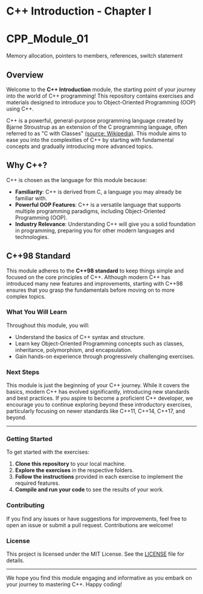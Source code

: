 # C++ Introduction - Chapter I

# CPP_Module_01

Memory allocation, pointers to members, references, switch statement

## Overview

Welcome to the **C++ Introduction** module, the starting point of your journey into the world of C++ programming! This repository contains exercises and materials designed to introduce you to Object-Oriented Programming (OOP) using C++.

C++ is a powerful, general-purpose programming language created by Bjarne Stroustrup as an extension of the C programming language, often referred to as "C with Classes" [(source: Wikipedia)](https://en.wikipedia.org/wiki/C%2B%2B). This module aims to ease you into the complexities of C++ by starting with fundamental concepts and gradually introducing more advanced topics.

## Why C++?

C++ is chosen as the language for this module because:

- **Familiarity**: C++ is derived from C, a language you may already be familiar with.
- **Powerful OOP Features**: C++ is a versatile language that supports multiple programming paradigms, including Object-Oriented Programming (OOP).
- **Industry Relevance**: Understanding C++ will give you a solid foundation in programming, preparing you for other modern languages and technologies.

## C++98 Standard

This module adheres to the **C++98 standard** to keep things simple and focused on the core principles of C++. Although modern C++ has introduced many new features and improvements, starting with C++98 ensures that you grasp the fundamentals before moving on to more complex topics.

### What You Will Learn

Throughout this module, you will:

- Understand the basics of C++ syntax and structure.
- Learn key Object-Oriented Programming concepts such as classes, inheritance, polymorphism, and encapsulation.
- Gain hands-on experience through progressively challenging exercises.

### Next Steps

This module is just the beginning of your C++ journey. While it covers the basics, modern C++ has evolved significantly, introducing new standards and best practices. If you aspire to become a proficient C++ developer, we encourage you to continue exploring beyond these introductory exercises, particularly focusing on newer standards like C++11, C++14, C++17, and beyond.

---

### Getting Started

To get started with the exercises:

1. **Clone this repository** to your local machine.
2. **Explore the exercises** in the respective folders.
3. **Follow the instructions** provided in each exercise to implement the required features.
4. **Compile and run your code** to see the results of your work.

### Contributing

If you find any issues or have suggestions for improvements, feel free to open an issue or submit a pull request. Contributions are welcome!

### License

This project is licensed under the MIT License. See the [LICENSE](LICENSE) file for details.

---

We hope you find this module engaging and informative as you embark on your journey to mastering C++. Happy coding!
